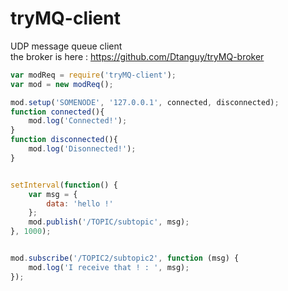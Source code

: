 # tryMQ-client

UDP message queue client  
the broker is here : https://github.com/Dtanguy/tryMQ-broker  

```js
var modReq = require('tryMQ-client');
var mod = new modReq();

mod.setup('SOMENODE', '127.0.0.1', connected, disconnected);
function connected(){
	mod.log('Connected!');
}
function disconnected(){
	mod.log('Disonnected!');
}


setInterval(function() { 
	var msg = {
		data: 'hello !'
	};
	mod.publish('/TOPIC/subtopic', msg);
}, 1000);


mod.subscribe('/TOPIC2/subtopic2', function (msg) {
	mod.log('I receive that ! : ', msg);
});
```